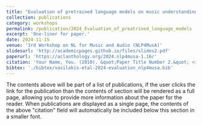 ```yaml
---
title: "Evaluation of pretrained language models on music understanding"
collection: publications
category: workshops
permalink: /publication/2024_Evaluation_of_preatrined_language_models
excerpt: 'One-liner for paper.'
date: 2024-11-15
venue: '3rd Workshop on NL for Music and Audio (NLP4MusA)'
slidesurl: 'http://academicpages.github.io/files/slides2.pdf'
paperurl: 'https://aclanthology.org/2024.nlp4musa-1.16/'
citation: 'Your Name, You. (2010). &quot;Paper Title Number 2.&quot; <i>Journal 1</i>. 1(2).'
bibtex: './bibtex/vasilakis-etal-2024-evaluation_nlp4musa.bib'
---
```


The contents above will be part of a list of publications, if the user clicks the link for the publication than the contents of section will be rendered as a full page, allowing you to provide more information about the paper for the reader. When publications are displayed as a single page, the contents of the above "citation" field will automatically be included below this section in a smaller font.